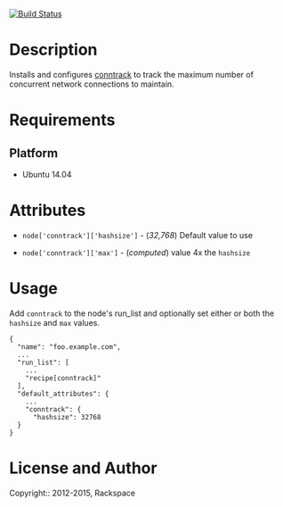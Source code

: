 [![Build Status](https://travis-ci.org/mmi-cookbooks/chef-conntrack.svg)](https://travis-ci.org/mmi-cookbooks/chef-conntrack)

Description
===========

Installs and configures [conntrack](http://conntrack-tools.netfilter.org/) to track the maximum number of concurrent network connections to maintain.

Requirements
============

Platform
--------

* Ubuntu 14.04

Attributes
==========

* `node['conntrack']['hashsize']` - (*32,768*) Default value to use 

* `node['conntrack']['max']` - (*computed*) value 4x the `hashsize`

Usage
=====

Add `conntrack` to the node's run_list and optionally set either or both the `hashsize` and `max` values.

    {
      "name": "foo.example.com",
      ...
      "run_list": [
        ...
        "recipe[conntrack]"
      ],
      "default_attributes": {
        ...
        "conntrack": {
          "hashsize": 32768
      }
    }

License and Author
==================

Copyright:: 2012-2015, Rackspace
